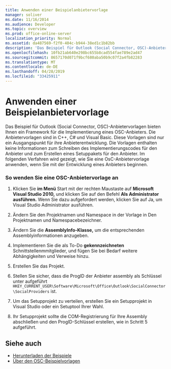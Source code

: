 ```yaml
---
title: Anwenden einer Beispielanbietervorlage
manager: soliver
ms.date: 11/16/2014
ms.audience: Developer
ms.topic: overview
ms.prod: office-online-server
localization_priority: Normal
ms.assetid: da487569-f2f0-404c-b944-38ed1c1b82bb
description: 'Das Beispiel für Outlook (Social Connector, OSC)-Anbietervorlagen bieten Ihnen ein Framework für die Implementierung eines OSC-Anbieters. '
ms.openlocfilehash: 10fb21ab640e298bc655b8cad554fae789e2ad47
ms.sourcegitcommit: 8657170d071f9bcf680aba50b9c07f2a4fb82283
ms.translationtype: MT
ms.contentlocale: de-DE
ms.lasthandoff: 04/28/2019
ms.locfileid: "33425911"
---
```

# <a name="applying-a-sample-provider-template"></a>Anwenden einer Beispielanbietervorlage

Das Beispiel für Outlook (Social Connector, OSC)-Anbietervorlagen bieten Ihnen ein Framework für die Implementierung eines OSC-Anbieters. Die Anbietervorlagen sind in C++, C# und Visual Basic. Diese Vorlagen sind nur ein Ausgangspunkt für ihre Anbieterentwicklung. Die Vorlagen enthalten keine Informationen zum Schreiben des Implementierungscodes für den Anbieter und zum Erstellen eines Setuppakets für den Anbieter. Im folgenden Verfahren wird gezeigt, wie Sie eine OsC-Anbietervorlage anwenden, wenn Sie mit der Entwicklung eines Anbieters beginnen.
  
### <a name="to-apply-an-osc-provider-template"></a>So wenden Sie eine OSC-Anbietervorlage an

1. Klicken Sie **im Menü** Start mit der rechten Maustaste auf **Microsoft Visual Studio 2010,** und klicken Sie auf den Befehl **Als Administrator ausführen.** Wenn Sie dazu  aufgefordert werden, klicken Sie auf Ja, um Visual Studio Administrator ausführen. 
    
2. Ändern Sie den Projektnamen und Namespace in der Vorlage in Den Projektnamen und Namespacebezeichner.
    
3. Ändern Sie die **AssemblyInfo-Klasse,** um die entsprechenden Assemblyinformationen anzugeben. 
    
4. Implementieren Sie die als To-Do **gekennzeichneten** Schnittstellenmmitglieder, und fügen Sie bei Bedarf weitere Abhängigkeiten und Verweise hinzu. 
    
5. Erstellen Sie das Projekt.
    
6. Stellen Sie sicher, dass die ProgID der Anbieter assembly als Schlüssel unter aufgeführt  `HKEY_CURRENT_USER\Software\Microsoft\Office\Outlook\SocialConnector\SocialProviders` ist.
    
7. Um das Setupprojekt zu verteilen, erstellen Sie ein Setupprojekt in Visual Studio oder ein Setuptool Ihrer Wahl.
    
8. Ihr Setupprojekt sollte die COM-Registrierung für Ihre Assembly abschließen und den ProgID-Schlüssel erstellen, wie in Schritt 5 aufgeführt.
    
## <a name="see-also"></a>Siehe auch

- [Herunterladen der Beispiele](downloading-the-samples.md)
- [Über den OSC-Beispielvorlagen](osc-sample-templates.md)

